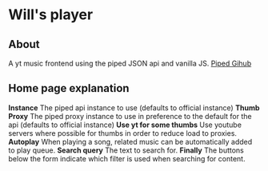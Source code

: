# Will's player
## About
A yt music frontend using the piped JSON api and vanilla JS.
[Piped Gihub](https://github.com/TeamPiped/Piped)
## Home page explanation
**Instance**
The piped api instance to use (defaults to official instance)
**Thumb Proxy**
The piped proxy instance to use in preference to the default for the api (defaults to official instance)
**Use yt for some thumbs**
Use youtube servers where possible for thumbs in order to reduce load to proxies.
**Autoplay**
When playing a song, related music can be automatically added to play queue.
**Search query**
The text to search for.
**Finally**
The buttons below the form indicate which filter is used when searching for content.